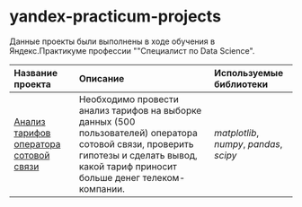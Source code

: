 # yandex-practicum-projects

Данные проекты были выполнены в ходе обучения в Яндекс.Практикуме профессии ""Специалист по Data Science".

| Название проекта | Описание | Используемые библиотеки | 
| :---------------------- | :---------------------- | :---------------------- |
| [Анализ тарифов оператора сотовой связи](tariff_analysis) | Необходимо провести анализ тарифов на выборке данных (500 пользователей) оператора сотовой связи, проверить гипотезы и сделать вывод, какой тариф приносит больше денег телеком-компании. | *matplotlib*, *numpy*, *pandas*, *scipy* |